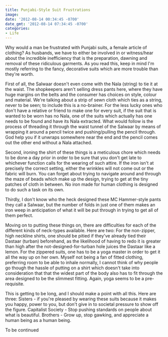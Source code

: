 ```yaml
---
title: Punjabi-Style Suit Frustrations
image: 
date: '2012-08-14 00:34:45 -0700'
date_gmt: '2012-08-14 07:34:45 -0700'
categories:
- Life
---
```

Why would a man be frustrated with Punjabi suits, a female article of clothing? As husbands, we have to either be involved in or witness/hear about the incredible inefficiency that is the preparation, dawning and removal of these ridiculous garments. As you read this, keep in mind I'm mostly referring to the fancy, decorative suits which are more trouble than they're worth.

First of all, the Salwaar doesn't even come with the Nala (string) to tie it at the waist. The shopkeepers aren't selling dress pants here, where they have huge margins on the belts and the consumer has choices on style, colour and material. We're talking about a strip of sewn cloth which ties as a string, never to be seen; to include this is a no-brainer. For the less lucky ones who don't have a relative or friend to make one for every suit, if the suit that is wanted to be worn has no Nala, one of the suits which actually has one needs to be found and have its Nala extracted. What would follow is the process of threading it through the waist tunnel of the Salwaar by means of wrapping it around a pencil twice and pushing/pulling the pencil through. God help you if it unwraps somewhere near the end and the pencil comes out the other end without a Nala attached.

Second, ironing the shirt of these things is a meticulous chore which needs to be done a day prior in order to be sure that you don't get late to whichever function calls for the wearing of such attire. If the iron isn't at precisely the correct setting, either the wrinkles will not come out or the fabric will burn. You can forget about trying to navigate around and through the maze of beads which make up the design, trying to get at the tiny patches of cloth in between. No iron made for human clothing is designed to do such a task on its own.

Thirdly, I don't know who the heck designed these MC Hammer-style pants they call a Salwaar, but the number of folds in just one of them makes an iron weep in anticipation of what it will be put through in trying to get all of them perfect.

Moving on to putting these things on, there are difficulties for each of the different kinds of neck-types available. Here are two: For the non-zipper, high neckline shirts, one should be pitied if they've already tied their Dastaar (turban) beforehand, as the likelihood of having to redo it is greater than high after the not-designed-for-turban hole juices the Dastaar like a lemon. For the zippered suits, one has to be a yoga master in order to get it all the way up on her own. Myself not being a fan of fitted clothing, preferring room to be able to inhale normally, I cannot think of why people go though the hassle of putting on a shirt which doesn't take into consideration that that the widest part of the body also has to fit through the area designed to be the slimmest fitting. Again, yoga seems to be a pre-requisite.

This is getting to be long, and I should make a point with all this. Here are three: Sisters - if you're pleased by wearing these suits because it makes you happy, power to you, but don't give in to societal pressure to show off the figure. Capitalist Society - Stop pushing standards on people about what is beautiful. Brothers - Grow up, stop gawking, and appreciate a human being as a human being.

To be continued
